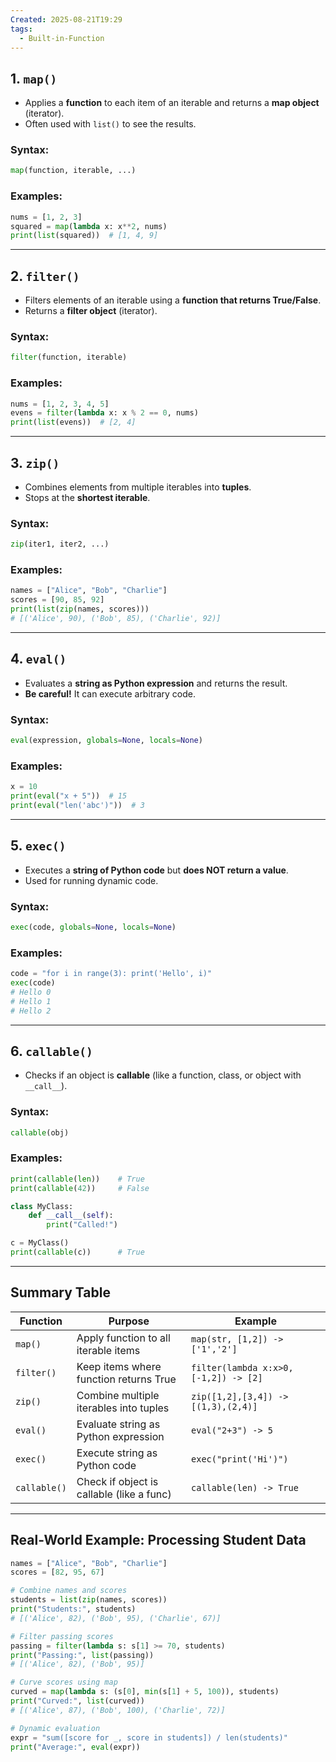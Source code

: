 ```yaml
---
Created: 2025-08-21T19:29
tags:
  - Built-in-Function
---
```

## 1. `map()`

- Applies a **function** to each item of an iterable and returns a **map object** (iterator).
- Often used with `list()` to see the results.

### Syntax:

```Python
map(function, iterable, ...)
```

### Examples:

```Python
nums = [1, 2, 3]
squared = map(lambda x: x**2, nums)
print(list(squared))  # [1, 4, 9]
```

---

## 2. `filter()`

- Filters elements of an iterable using a **function that returns True/False**.
- Returns a **filter object** (iterator).

### Syntax:

```Python
filter(function, iterable)
```

### Examples:

```Python
nums = [1, 2, 3, 4, 5]
evens = filter(lambda x: x % 2 == 0, nums)
print(list(evens))  # [2, 4]
```

---

## 3. `zip()`

- Combines elements from multiple iterables into **tuples**.
- Stops at the **shortest iterable**.

### Syntax:

```Python
zip(iter1, iter2, ...)
```

### Examples:

```Python
names = ["Alice", "Bob", "Charlie"]
scores = [90, 85, 92]
print(list(zip(names, scores)))
# [('Alice', 90), ('Bob', 85), ('Charlie', 92)]
```

---

## 4. `eval()`

- Evaluates a **string as Python expression** and returns the result.
- **Be careful!** It can execute arbitrary code.

### Syntax:

```Python
eval(expression, globals=None, locals=None)
```

### Examples:

```Python
x = 10
print(eval("x + 5"))  # 15
print(eval("len('abc')"))  # 3
```

---

## 5. `exec()`

- Executes a **string of Python code** but **does NOT return a value**.
- Used for running dynamic code.

### Syntax:

```Python
exec(code, globals=None, locals=None)
```

### Examples:

```Python
code = "for i in range(3): print('Hello', i)"
exec(code)
# Hello 0
# Hello 1
# Hello 2
```

---

## 6. `callable()`

- Checks if an object is **callable** (like a function, class, or object with `__call__`).

### Syntax:

```Python
callable(obj)
```

### Examples:

```Python
print(callable(len))    # True
print(callable(42))     # False

class MyClass:
    def __call__(self):
        print("Called!")

c = MyClass()
print(callable(c))      # True
```

---

## Summary Table

|Function|Purpose|Example|
|---|---|---|
|`map()`|Apply function to all iterable items|`map(str, [1,2]) -> ['1','2']`|
|`filter()`|Keep items where function returns True|`filter(lambda x:x>0, [-1,2]) -> [2]`|
|`zip()`|Combine multiple iterables into tuples|`zip([1,2],[3,4]) -> [(1,3),(2,4)]`|
|`eval()`|Evaluate string as Python expression|`eval("2+3") -> 5`|
|`exec()`|Execute string as Python code|`exec("print('Hi')")`|
|`callable()`|Check if object is callable (like a func)|`callable(len) -> True`|

---

## Real-World Example: Processing Student Data

```Python
names = ["Alice", "Bob", "Charlie"]
scores = [82, 95, 67]

# Combine names and scores
students = list(zip(names, scores))
print("Students:", students)
# [('Alice', 82), ('Bob', 95), ('Charlie', 67)]

# Filter passing scores
passing = filter(lambda s: s[1] >= 70, students)
print("Passing:", list(passing))
# [('Alice', 82), ('Bob', 95)]

# Curve scores using map
curved = map(lambda s: (s[0], min(s[1] + 5, 100)), students)
print("Curved:", list(curved))
# [('Alice', 87), ('Bob', 100), ('Charlie', 72)]

# Dynamic evaluation
expr = "sum([score for _, score in students]) / len(students)"
print("Average:", eval(expr))
```
